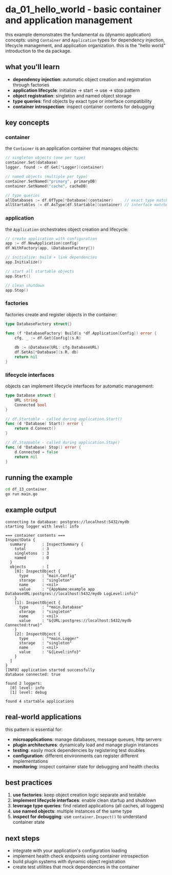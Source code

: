 # da_01_hello_world - basic container and application management

this example demonstrates the fundamental `da` (dynamic application) concepts: using `Container` and `Application` types for dependency injection, lifecycle management, and application organization. this is the "hello world" introduction to the da package.

## what you'll learn

- **dependency injection**: automatic object creation and registration through factories
- **application lifecycle**: initialize → start → use → stop pattern
- **object registration**: singleton and named object storage
- **type queries**: find objects by exact type or interface compatibility
- **container introspection**: inspect container contents for debugging

## key concepts

### container
the `Container` is an application container that manages objects:

```go
// singleton objects (one per type)
container.Set(database)
logger, found := df.Get[*Logger](container)

// named objects (multiple per type)
container.SetNamed("primary", primaryDB)
container.SetNamed("cache", cacheDB)

// type queries
allDatabases := df.OfType[*Database](container)     // exact type matches
allStartables := df.AsType[df.Startable](container) // interface matches
```

### application
the `Application` orchestrates object creation and lifecycle:

```go
// create application with configuration
app := df.NewApplication(config)
df.WithFactory(app, &DatabaseFactory{})

// initialize: build + link dependencies
app.Initialize()

// start all startable objects
app.Start()

// clean shutdown
app.Stop()
```

### factories
factories create and register objects in the container:

```go
type DatabaseFactory struct{}

func (f *DatabaseFactory) Build(s *df.Application[Config]) error {
    cfg, _ := df.Get[Config](s.R)
    
    db := &Database{URL: cfg.DatabaseURL}
    df.SetAs[*Database](s.R, db)
    return nil
}
```

### lifecycle interfaces
objects can implement lifecycle interfaces for automatic management:

```go
type Database struct {
    URL string
    Connected bool
}

// df.Startable - called during application.Start()
func (d *Database) Start() error {
    return d.Connect()
}

// df.Stoppable - called during application.Stop()
func (d *Database) Stop() error {
    d.Connected = false
    return nil
}
```

## running the example

```bash
cd df_13_container
go run main.go
```

## example output

```
connecting to database: postgres://localhost:5432/mydb
starting logger with level: info

=== container contents ===
InspectData {
  summary       : InspectSummary {
    total       : 3
    singletons  : 3
    named       : 0
  }
  objects       : [
    [0]: InspectObject {
      type      : "main.Config"
      storage   : "singleton"
      name      : <nil>
      value     : "{AppName:example app DatabaseURL:postgres://localhost:5432/mydb LogLevel:info}"
    }
    [1]: InspectObject {
      type      : "*main.Database"
      storage   : "singleton"
      name      : <nil>
      value     : "&{URL:postgres://localhost:5432/mydb Connected:true}"
    }
    [2]: InspectObject {
      type      : "*main.Logger"
      storage   : "singleton"
      name      : <nil>
      value     : "&{Level:info}"
    }
  ]
}
[INFO] application started successfully
database connected: true

found 2 loggers:
  [0] level: info
  [1] level: debug

found 4 startable applications
```

## real-world applications

this pattern is essential for:

- **microapplications**: manage databases, message queues, http servers
- **plugin architectures**: dynamically load and manage plugin instances
- **testing**: easily mock dependencies by registering test doubles
- **configuration**: different environments can register different implementations
- **monitoring**: inspect container state for debugging and health checks

## best practices

1. **use factories**: keep object creation logic separate and testable
2. **implement lifecycle interfaces**: enable clean startup and shutdown
3. **leverage type queries**: find related applications (all caches, all loggers)
4. **use named objects**: multiple instances of the same type
5. **inspect for debugging**: use `container.Inspect()` to understand container state

## next steps

- integrate with your application's configuration loading
- implement health check endpoints using container introspection
- build plugin systems with dynamic object registration
- create test utilities that mock dependencies in the container